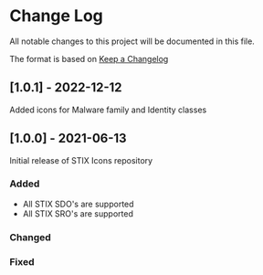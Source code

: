 
# Change Log

All notable changes to this project will be documented in this file.

The format is based on [Keep a Changelog](http://keepachangelog.com/)

## [1.0.1] - 2022-12-12

Added icons for Malware family and Identity classes

## [1.0.0] - 2021-06-13
  
Initial release of STIX Icons repository

### Added

* All STIX SDO's are supported
* All STIX SRO's are supported

### Changed
  
### Fixed
